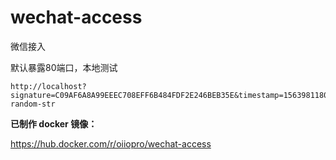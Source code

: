 # wechat-access
微信接入

默认暴露80端口，本地测试
```http request
http://localhost?signature=C09AF6A8A99EEEC708EFF6B484FDF2E246BEB35E&timestamp=1563981180&nonce=123456&echostr=bruce-random-str
```



**已制作 docker 镜像：**

https://hub.docker.com/r/oiiopro/wechat-access